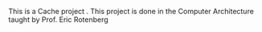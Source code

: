 This is a Cache project . This project is done in the Computer Architecture taught by Prof. Eric Rotenberg
